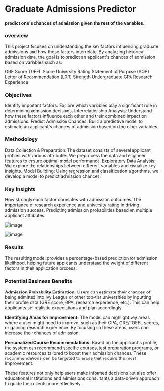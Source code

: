 # Graduate Admissions Predictor
#### predict one's chances of admission given the rest of the variables.
### overview
This project focuses on understanding the key factors influencing graduate admissions and how these factors interrelate. By analyzing historical admission data, the goal is to predict an applicant's chances of admission based on variables such as:

GRE Score
TOEFL Score
University Rating
Statement of Purpose (SOP)
Letter of Recommendation (LOR) Strength
Undergraduate GPA
Research Experience

### Objectives
Identify important factors: Explore which variables play a significant role in determining admission decisions.
Interrelationship Analysis: Understand how these factors influence each other and their combined impact on admissions.
Predict Admission Chances: Build a predictive model to estimate an applicant's chances of admission based on the other variables.

### Methodology
Data Collection & Preparation: The dataset consists of several applicant profiles with various attributes. We preprocess the data and engineer features to ensure optimal model performance.
Exploratory Data Analysis: We explore the relationships between different variables and visualize key insights.
Model Building: Using regression and classification algorithms, we develop a model to predict admission chances.

### Key Insights
How strongly each factor correlates with admission outcomes.
The importance of research experience and university rating in driving admission success.
Predicting admission probabilities based on multiple applicant attributes.

![image](https://github.com/user-attachments/assets/f77d23e0-da3d-40d2-bd6e-728dfa60b5cd)

![image](https://github.com/user-attachments/assets/f6328db3-e557-49d7-a468-6bff783cc1e0)

### Results
The resulting model provides a percentage-based prediction for admission likelihood, helping future applicants understand the weight of different factors in their application process.

### Potential Business Benefits
**Admission Probability Estimation:** Users can estimate their chances of being admitted into Ivy League or other top-tier universities by inputting their profile data (GRE score, GPA, research experience, etc.). This can help applicants set realistic expectations and plan accordingly.

**Identifying Areas for Improvement:** The model can highlight key areas where a user might need to improve, such as their GPA, GRE/TOEFL scores, or gaining research experience. By focusing on these areas, users can increase their chances of admission.

**Personalized Course Recommendations:** Based on the applicant's profile, the system can recommend specific courses, test preparation programs, or academic resources tailored to boost their admission chances. These recommendations can be targeted to areas that require the most improvement.

These features not only help users make informed decisions but also offer educational institutions and admissions consultants a data-driven approach to guide their clients more effectively.





